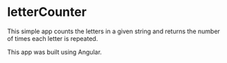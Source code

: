 # letterCounter
This simple app counts the letters in a given string and returns the number of times each letter is repeated. 

This app was built using Angular.

